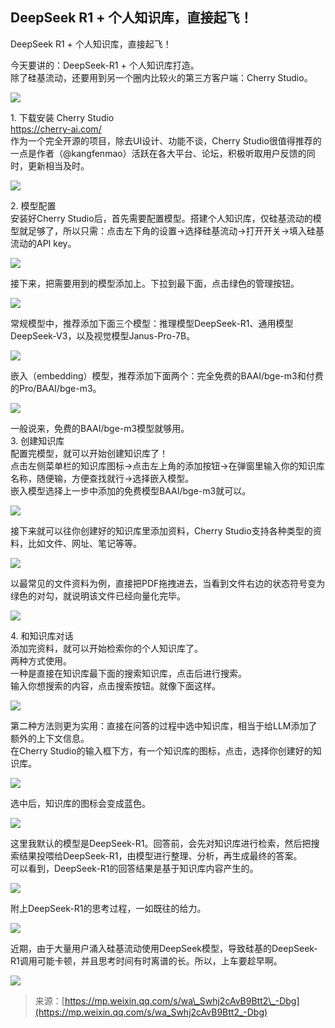 ## DeepSeek R1 + 个人知识库，直接起飞！


DeepSeek R1 + 个人知识库，直接起飞！

今天要讲的：DeepSeek-R1 + 个人知识库打造。  
除了硅基流动，还要用到另一个圈内比较火的第三方客户端：Cherry Studio。  

![](https://cdn.nlark.com/yuque/0/2025/webp/22157260/1739503395801-4c70f1e1-0a51-4ff7-b1d4-ee0b10f0a041.webp?x-oss-process=image%2Fresize%2Cw_1080%2Climit_0)

1\. 下载安装 Cherry Studio  
https://cherry-ai.com/  
作为一个完全开源的项目，除去UI设计、功能不谈，Cherry Studio很值得推荐的一点是作者（@kangfenmao）活跃在各大平台、论坛，积极听取用户反馈的同时，更新相当及时。  

![](https://cdn.nlark.com/yuque/0/2025/webp/22157260/1739503395910-33cac31e-7d46-4db1-aa6c-f8ef77667448.webp?x-oss-process=image%2Fresize%2Cw_1080%2Climit_0)


2\. 模型配置  
安装好Cherry Studio后，首先需要配置模型。搭建个人知识库，仅硅基流动的模型就足够了，所以只需：点击左下角的设置\->选择硅基流动\->打开开关->填入硅基流动的API key。  

![](https://cdn.nlark.com/yuque/0/2025/webp/22157260/1739503395891-52e15ffd-7229-403d-abee-e13e5811bc96.webp?x-oss-process=image%2Fresize%2Cw_1080%2Climit_0)


接下来，把需要用到的模型添加上。下拉到最下面，点击绿色的管理按钮。  

![](https://cdn.nlark.com/yuque/0/2025/webp/22157260/1739503395843-ca60f57f-08dc-4098-91c3-b0506b6e3385.webp?x-oss-process=image%2Fresize%2Cw_1080%2Climit_0)


常规模型中，推荐添加下面三个模型：推理模型DeepSeek-R1、通用模型DeepSeek-V3，以及视觉模型Janus-Pro-7B。  

![](https://cdn.nlark.com/yuque/0/2025/webp/22157260/1739503396949-f8d5110a-8274-40df-b72c-8cb2f294a623.webp?x-oss-process=image%2Fresize%2Cw_1080%2Climit_0)


嵌入（embedding）模型，推荐添加下面两个：完全免费的BAAI/bge-m3和付费的Pro/BAAI/bge-m3。  

![](https://cdn.nlark.com/yuque/0/2025/webp/22157260/1739503396781-1c8015e3-6675-40a5-91b1-0c4ca8690b21.webp?x-oss-process=image%2Fresize%2Cw_1080%2Climit_0)


一般说来，免费的BAAI/bge-m3模型就够用。  
3\. 创建知识库  
配置完模型，就可以开始创建知识库了！  
点击左侧菜单栏的知识库图标->点击左上角的添加按钮->在弹窗里输入你的知识库名称，随便输，方便查找就行->选择嵌入模型。  
嵌入模型选择上一步中添加的免费模型BAAI/bge-m3就可以。  

![](https://cdn.nlark.com/yuque/0/2025/webp/22157260/1739503396827-010a8349-0158-4e2e-a3e5-326e0074f015.webp?x-oss-process=image%2Fresize%2Cw_1080%2Climit_0)


接下来就可以往你创建好的知识库里添加资料，Cherry Studio支持各种类型的资料，比如文件、网址、笔记等等。  

![](https://cdn.nlark.com/yuque/0/2025/webp/22157260/1739503396864-2a508bc8-54fc-4fd5-aaf9-97a7465928c7.webp?x-oss-process=image%2Fresize%2Cw_1080%2Climit_0)


以最常见的文件资料为例，直接把PDF拖拽进去，当看到文件右边的状态符号变为绿色的对勾，就说明该文件已经向量化完毕。  

![](https://cdn.nlark.com/yuque/0/2025/webp/22157260/1739503396884-e338bada-3b51-4522-8d2a-ff5f9c038727.webp?x-oss-process=image%2Fresize%2Cw_1080%2Climit_0)


4\. 和知识库对话  
添加完资料，就可以开始检索你的个人知识库了。  
两种方式使用。  
一种是直接在知识库最下面的搜索知识库，点击后进行搜索。  
输入你想搜索的内容，点击搜索按钮。就像下面这样。  

![](https://cdn.nlark.com/yuque/0/2025/webp/22157260/1739503397365-05aa6d51-278f-4df6-9da4-507377cd6608.webp?x-oss-process=image%2Fresize%2Cw_1080%2Climit_0)


第二种方法则更为实用：直接在问答的过程中选中知识库，相当于给LLM添加了额外的上下文信息。  
在Cherry Studio的输入框下方，有一个知识库的图标，点击，选择你创建好的知识库。  

![](https://cdn.nlark.com/yuque/0/2025/webp/22157260/1739503397343-5a28048b-0917-4001-adb0-076a966e0636.webp?x-oss-process=image%2Fresize%2Cw_1080%2Climit_0)


选中后，知识库的图标会变成蓝色。  

![](https://cdn.nlark.com/yuque/0/2025/webp/22157260/1739503397345-59a63aaf-f09a-4c5c-9ab4-b7b8ce81464a.webp?x-oss-process=image%2Fresize%2Cw_1080%2Climit_0)


这里我默认的模型是DeepSeek-R1。回答前，会先对知识库进行检索，然后把搜索结果投喂给DeepSeek-R1，由模型进行整理、分析，再生成最终的答案。  
可以看到，DeepSeek-R1的回答结果是基于知识库内容产生的。  

![](https://cdn.nlark.com/yuque/0/2025/webp/22157260/1739503397373-51641dc2-ea26-435a-8749-848588d63079.webp?x-oss-process=image%2Fresize%2Cw_1080%2Climit_0)


附上DeepSeek-R1的思考过程，一如既往的给力。  

![](https://cdn.nlark.com/yuque/0/2025/webp/22157260/1739503397382-0fc4b4c1-c19b-4dba-91fe-8f2cf3f74060.webp?x-oss-process=image%2Fresize%2Cw_1080%2Climit_0)

  

近期，由于大量用户涌入硅基流动使用DeepSeek模型，导致硅基的DeepSeek-R1调用可能卡顿，并且思考时间有时离谱的长。所以，上车要趁早啊。  

![](https://cdn.nlark.com/yuque/0/2025/webp/22157260/1739503397819-a3aa2802-a4fc-432e-85d5-bc6a7fb14ff5.webp?x-oss-process=image%2Fresize%2Cw_1080%2Climit_0)

  

> 来源：[https://mp.weixin.qq.com/s/wa\_Swhj2cAvB9Btt2\_-Dbg](https://mp.weixin.qq.com/s/wa_Swhj2cAvB9Btt2_-Dbg)  